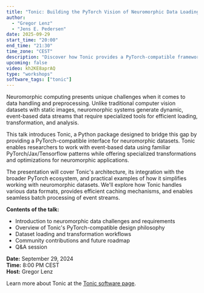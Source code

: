 ```yaml
---
title: "Tonic: Building the PyTorch Vision of Neuromorphic Data Loading"
author:
  - "Gregor Lenz"
  - "Jens E. Pedersen"
date: 2025-09-29
start_time: "20:00"
end_time: "21:30"
time_zone: "CEST"
description: "Discover how Tonic provides a PyTorch-compatible framework for loading and transforming neuromorphic datasets, making event-based data as accessible as traditional computer vision datasets."
upcoming: false
video: kh2KE8aprAQ
type: "workshops"
software_tags: ["tonic"]
---
```


Neuromorphic computing presents unique challenges when it comes to data handling and preprocessing. Unlike traditional computer vision datasets with static images, neuromorphic systems generate dynamic, event-based data streams that require specialized tools for efficient loading, transformation, and analysis. 

This talk introduces Tonic, a Python package designed to bridge this gap by providing a PyTorch-compatible interface for neuromorphic datasets. Tonic enables researchers to work with event-based data using familiar PyTorch/Jax/Tensorflow patterns while offering specialized transformations and optimizations for neuromorphic applications.

The presentation will cover Tonic's architecture, its integration with the broader PyTorch ecosystem, and practical examples of how it simplifies working with neuromorphic datasets. We'll explore how Tonic handles various data formats, provides efficient caching mechanisms, and enables seamless batch processing of event streams.

**Contents of the talk:**
- Introduction to neuromorphic data challenges and requirements
- Overview of Tonic's PyTorch-compatible design philosophy  
- Dataset loading and transformation workflows
- Community contributions and future roadmap
- Q&A session

**Date:** September 29, 2024  
**Time:** 8:00 PM CEST  
**Host:** Gregor Lenz

Learn more about Tonic at the [Tonic software page](/neuromorphic-computing/software/data-tools/tonic/).

